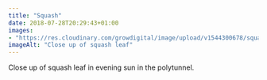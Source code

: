 ```yaml
---
title: "Squash"
date: 2018-07-28T20:29:43+01:00
images: 
- "https://res.cloudinary.com/growdigital/image/upload/v1544300678/squash-43649309332.jpg"
imageAlt: "Close up of squash leaf"
---
```


Close up of squash leaf in evening sun in the polytunnel.
